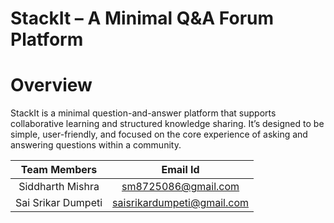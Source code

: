# StackIt – A Minimal Q&A Forum Platform
# Overview
StackIt is a minimal question-and-answer platform that supports collaborative 
learning and structured knowledge sharing. It’s designed to be simple, user-friendly, 
and focused on the core experience of asking and answering questions within a 
community.

| Team Members     | Email Id |
| :---: | :----: |
| Siddharth Mishra | sm8725086@gmail.com |
| Sai Srikar Dumpeti | saisrikardumpeti@gmail.com |
